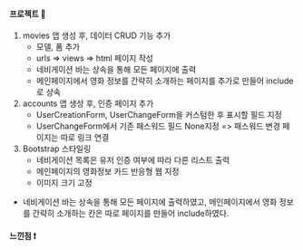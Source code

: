 #### 프로젝트 :rabbit:
1. movies 앱 생성 후, 데이터 CRUD 기능 추가
    - 모델, 폼 추가
    - urls => views => html 페이지 작성
    - 네비게이션 바는 상속을 통해 모든 페이지에 출력
    - 메인페이지에서 영화 정보를 간략히 소개하는 페이지를 추가로 만들어 include로 상속
2. accounts 앱 생성 후, 인증 페이지 추가
    - UserCreationForm, UserChangeForm을 커스텀한 후 표시할 필드 지정
    - UserChangeForm에서 기존 패스워드 필드 None지정 => 패스워드 변경 페이지는 따로 링크 연결
3. Bootstrap 스타일링
    - 네비게이션 목록은 유저 인증 여부에 따라 다른 리스트 출력
    - 메인페이지의 영화정보 카드 반응형 웹 지정
    - 이미지 크기 고정

- 네비게이션 바는 상속을 통해 모든 페이지에 출력하였고, 메인페이지에서 영화 정보를 간략히 소개하는 칸은 따로 페이지를 만들어 include하였다.

#### 느낀점 :exclamation: